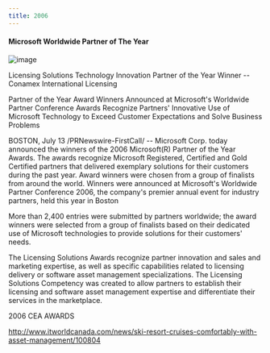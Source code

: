 ```yaml
---
title: 2006
---
```


#### Microsoft Worldwide Partner of The Year

![image](/images/2006-.jpg)


Licensing Solutions Technology Innovation Partner of the Year Winner -- Conamex International Licensing



Partner of the Year Award Winners Announced at Microsoft's Worldwide Partner Conference Awards Recognize Partners' Innovative Use of Microsoft Technology to Exceed Customer Expectations and Solve Business Problems

BOSTON, July 13 /PRNewswire-FirstCall/ -- Microsoft Corp. today announced the winners of the 2006 Microsoft(R) Partner of the Year Awards. The awards recognize Microsoft Registered, Certified and Gold Certified partners that delivered exemplary solutions for their customers during the past year. Award winners were chosen from a group of finalists from around the world. Winners were announced at Microsoft's Worldwide Partner Conference 2006, the company's premier annual event for industry partners, held this year in Boston

More than 2,400 entries were submitted by partners worldwide; the award winners were selected from a group of finalists based on their dedicated use of Microsoft technologies to provide solutions for their customers' needs.

The Licensing Solutions Awards recognize partner innovation and sales and marketing expertise, as well as specific capabilities related to licensing delivery or software asset management specializations. The Licensing Solutions Competency was created to allow partners to establish their licensing and software asset management expertise and differentiate their services in the marketplace.

2006 CEA AWARDS

http://www.itworldcanada.com/news/ski-resort-cruises-comfortably-with-asset-management/100804


